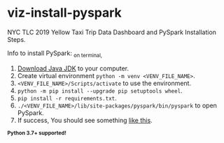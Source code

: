 # viz-install-pyspark
NYC TLC 2019 Yellow Taxi Trip Data Dashboard and PySpark Installation Steps.

Info to install PySpark: <sub>on terminal,</sub>
1. [Download Java JDK](https://www.oracle.com/java/technologies/downloads/#java8) to your computer. 
2. Create virtual environment `python -m venv <VENV_FILE_NAME>`.
3. `<VENV_FILE_NAME>/Scripts/activate` to use the environment.
4. `python -m pip install --upgrade pip setuptools wheel`.
5. `pip install -r requirements.txt`.
6. `./<VENV_FILE_NAME>/lib/site-packages/pyspark/bin/pyspark` to open PySpark.
7. If success, You should see something [like this](https://github.com/zeenfts/viz-install-pyspark/blob/main/.img_ss/839340pyspark.png).

**<sub>Python 3.7+ supported!</sub>**